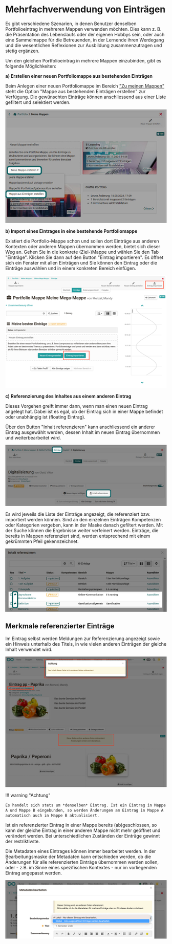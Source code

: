 # Mehrfachverwendung von Einträgen

Es gibt verschiedene Szenarien, in denen Benutzer denselben Portfolioeintrag in mehreren Mappen verwenden möchten. Dies kann z. B. die Präsentation des Lebenslaufs oder der eigenen Hobbys sein, oder auch eine Sammelmappe für die Betreuenden, in der Lernende ihren Werdegang und die wesentlichen Reflexionen zur Ausbildung zusammenzutragen und stetig ergänzen.

Um den gleichen Portfolioeintrag in mehrere Mappen einzubinden, gibt es folgende Möglichkeiten:

 **a) Erstellen einer neuen Portfoliomappe aus bestehenden Einträgen**

Beim Anlegen einer neuen Portfoliomappe im Bereich ["Zu meinen Mappen"](../area_modules/My_portfolio_binders.de.md) steht die Option "Mappe aus bestehenden Einträgen erstellen" zur Verfügung. Die gewünschten Einträge können anschliessend aus einer Liste gefiltert und selektiert werden.

![Mappe aus Einträgen erstellen](assets/Mappe_aus_Eintraegen.jpg) 
   
  
 **b) Import eines Eintrages in eine bestehende Portfoliomappe**

Existiert die Portfolio-Mappe schon und sollen dort Einträge aus anderen Kontexten oder anderen Mappen übernommen werden, bietet sich dieser Weg an. Gehen Sie in die konkrete (Ziel-)Mappe und wählen Sie den Tab "Einträge". Klicken Sie dann auf den Button "Eintrag importieren". Es öffnet sich ein Fenster mit allen Einträgen und Sie können den Eintrag oder die Einträge auswählen und in einem konkreten Bereich einfügen. 

![import_mappe.png](assets/Import%20Mappe%20DE.png)  
  
 **c) Referenzierung des Inhaltes aus einem anderen Eintrag**

Dieses Vorgehen greift immer dann, wenn man einen neuen Eintrag angelegt hat. Dabei ist es egal, ob der Eintrag sich in einer Mappe befindet oder unabhängig ist (floating Eintrag).

Über den Button "Inhalt referenzieren" kann anschliessend ein anderer Eintrag ausgewählt werden, dessen Inhalt im neuen Eintrag übernommen und weiterbearbeitet wird.

![inhalte_referenzieren.png](assets/Eintrag_Inhalt_referenzieren.jpg) 
  
Es wird jeweils die Liste der Einträge angezeigt, die referenziert bzw. importiert werden können. Sind an den einzelnen Einträgen Kompetenzen oder Kategorien vergeben, kann in der Maske danach gefiltert werden. Mit der Suche können die Ergebnisse weiter verfeinert werden. Einträge, die bereits in Mappen referenziert sind, werden entsprechend mit einem gekrümmten Pfeil gekennzeichnet.

![import_dialog.png](assets/Referenzierung_Kennzeichen.jpg)

## Merkmale referenzierter Einträge

Im Eintrag selbst werden Meldungen zur Referenzierung angezeigt sowie ein Hinweis unterhalb des Titels, in wie vielen anderen Einträgen der gleiche Inhalt verwendet wird.

![Referenzierung](assets/Referenzierung_DE.png)

!!! warning "Achtung"

    Es handelt sich stets um *denselben* Eintrag. Ist ein Eintrag in Mappe A und Mappe B eingebunden, so werden Änderungen am Eintrag in Mappe A automatisch auch in Mappe B aktualisiert.


Ist ein referenzierter Eintrag in einer Mappe bereits (ab)geschlossen, so kann der gleiche Eintrag in einer anderen Mappe nicht mehr geöffnet und verändert werden. Bei unterschiedlichen Zuständen der Einträge gewinnt der restriktivste.

Die Metadaten eines Eintrages können immer bearbeitet werden. In der Bearbeitungsmaske der Metadaten kann entschieden werden, ob die Änderungen für alle referenzierten Einträge übernommen werden sollen, oder - z.B. im Sinne eines spezifischen Kontextes - nur im vorliegenden Eintrag angepasst werden.

![metadaten_aendern.png](assets/Metadaten%20aendern%20Referenz%20DE.png)
